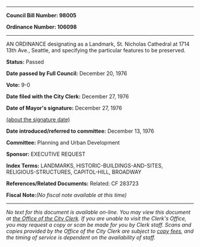 

********

**Council Bill Number: 98005**
   
**Ordinance Number: 106098**
********

 AN ORDINANCE designating as a Landmark, St. Nicholas Cathedral at 1714 13th Ave., Seattle, and specifying the particular features to be preserved.

**Status:** Passed
   
**Date passed by Full Council:** December 20, 1976
   
**Vote:** 9-0
   
**Date filed with the City Clerk:** December 27, 1976
   
**Date of Mayor's signature:** December 27, 1976
   
[(about the signature date)](/~public/approvaldate.htm)
   
   
   
**Date introduced/referred to committee:** December 13, 1976
   
**Committee:** Planning and Urban Development
   
**Sponsor:** EXECUTIVE REQUEST
   
   
**Index Terms:** LANDMARKS, HISTORIC-BUILDINGS-AND-SITES, RELIGIOUS-STRUCTURES, CAPITOL-HILL, BROADWAY

**References/Related Documents:** Related: CF 283723

**Fiscal Note:**_(No fiscal note available at this time)_
********

_No text for this document is available on-line. You may view this document at [the Office of the City Clerk](http://www.seattle.gov/leg/clerk/contactUs.htm). If you are unable to visit the Clerk's Office, you may request a copy or scan be made for you by Clerk staff. Scans and copies provided by the Office of the City Clerk are subject to [copy fees](http://clerk.seattle.gov/~public/clerkfees.htm), and the timing of service is dependent on the availability of staff._

